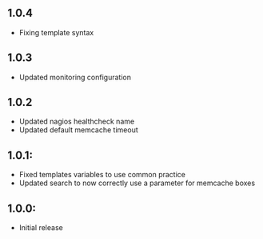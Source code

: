 ## 1.0.4
* Fixing template syntax 

## 1.0.3
* Updated monitoring configuration

## 1.0.2
* Updated nagios healthcheck name
* Updated default memcache timeout

## 1.0.1:
* Fixed templates variables to use common practice
* Updated search to now correctly use a parameter for memcache boxes

## 1.0.0:
* Initial release
